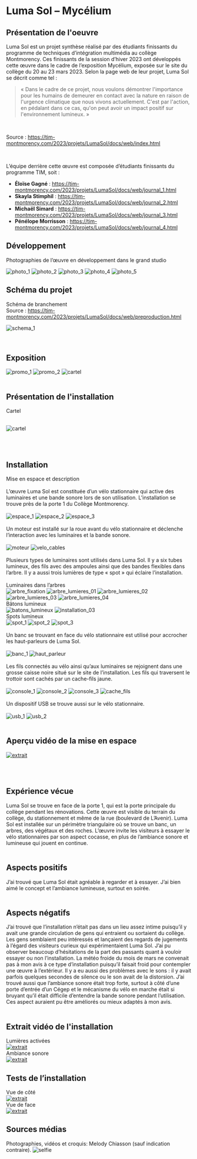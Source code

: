 # Luma Sol – Mycélium #

## Présentation de l'oeuvre ##

Luma Sol est un projet synthèse réalisé par des étudiants finissants du programme de techniques d’intégration multimédia au collège Montmorency. Ces finissants de la session d’hiver 2023 ont développés cette œuvre dans le cadre de l’exposition Mycélium, exposée sur le site du collège du 20 au 23 mars 2023. Selon la page web de leur projet, Luma Sol se décrit comme tel :

> « Dans le cadre de ce projet, nous voulons démontrer l'importance pour les humains de demeurer en contact avec la nature en raison de l'urgence climatique que nous vivons actuellement. C'est par l'action, en pédalant dans ce cas, qu'on peut avoir un impact positif sur l'environnement lumineux. »
<br>

Source : https://tim-montmorency.com/2023/projets/LumaSol/docs/web/index.html

<br>

L’équipe derrière cette œuvre est composée d’étudiants finissants du programme TIM, soit : 
<br>
* **Éloïse Gagné** :
https://tim-montmorency.com/2023/projets/LumaSol/docs/web/journal_1.html
* **Skayla Stimphil** :
https://tim-montmorency.com/2023/projets/LumaSol/docs/web/journal_2.html
* **Michaël Simard** :
https://tim-montmorency.com/2023/projets/LumaSol/docs/web/journal_3.html
* **Pénélope Morrisson** :
https://tim-montmorency.com/2023/projets/LumaSol/docs/web/journal_4.html

## Développement ##
Photographies de l’œuvre en développement dans le grand studio
<br>

![photo_1](medias/Mycelium_Luma_Sol_luminaires.jpg)
![photo_2](medias/Mycelium_Luma_Sol_outils.jpg)
![photo_3](medias/Mycelium_Luma_Sol_velo.jpg)
![photo_4](medias/Mycelium_Luma_Sol_velo_moteur.jpg)
![photo_5](medias/Mycelium_Luma_Sol_velo_test.jpg)
<br>

## Schéma du projet ##

Schéma de branchement
<br>
Source : https://tim-montmorency.com/2023/projets/LumaSol/docs/web/preproduction.html
<br>

![schema_1](medias/Mycelium_Luma_Sol_schema_01.png) 

 
## Exposition ##

![promo_1](medias/Mycelium_affiche.JPG)
![promo_2](medias/Mycelium_plan.JPG)
![cartel](medias/Mycelium_cartel_projets.JPG)
<br>
<br>
 
## Présentation de l'installation ##
Cartel
<br>
<br>

![cartel](medias/Mycelium_Lumasol_cartel.JPG)

<br>
<br>
 
 ## Installation ##
 Mise en espace et description
 <br>
 <br>
L’œuvre Luma Sol est constituée d’un vélo stationnaire qui active des luminaires et une bande sonore lors de son utilisation. L’installation se trouve près de la porte 1 du Collège Montmorency.
<br>
<br>
![espace_1](medias/Mycelium_Lumasol_installation_01.JPG)
![espace_2](medias/Mycelium_Lumasol_installation_02.JPG)
![espace_3](medias/Mycelium_Lumasol_installation_03.JPG)
<br>
<br>
Un moteur est installé sur la roue avant du vélo stationnaire et déclenche l’interaction avec les luminaires et la bande sonore.
<br>
<br>
![moteur](medias/Mycelium_Lumasol_velo_moteur.JPG)
![velo_cables](medias/Mycelium_Lumasol_velo_cables.JPG)
<br>
<br>
Plusieurs types de luminaires sont utilisés dans Luma Sol. Il y a six tubes lumineux, des fils avec des ampoules ainsi que des bandes flexibles dans l’arbre. Il y a aussi trois lumières de type « spot » qui éclaire l’installation.
<br>
<br>
Luminaires dans l’arbres 
<br>
![arbre_fixation](medias/Mycelium_Lumasol_arbre_fixation.JPG)
![arbre_lumieres_01](medias/Mycelium_Lumasol_arbre_lumieres_01.JPG)
![arbre_lumieres_02](medias/Mycelium_Lumasol_arbre_lumieres_02.JPG)
![arbre_lumieres_03](medias/Mycelium_Lumasol_arbre_lumieres_03.JPG)
![arbre_lumieres_04](medias/Mycelium_Lumasol_arbre_lumieres_04.JPG)
<br>
Bâtons lumineux
<br>
![batons_lumineux](medias/Mycelium_Lumasol_batons_lumineux.JPG)
![installation_03](medias/Mycelium_Lumasol_installation_03.JPG)
<br>
Spots lumineux
<br>
![spot_1](medias/Mycelium_Lumasol_spot_01.JPG)
![spot_2](medias/Mycelium_Lumasol_spot_02.JPG)
![spot_3](medias/Mycelium_Lumasol_spot_03.JPG)
<br>
<br>
Un banc se trouvant en face du vélo stationnaire est utilisé pour accrocher les haut-parleurs de Luma Sol. 
<br>
<br>
![banc_1](medias/Mycelium_Lumasol_banc_01.JPG)
![haut_parleur](medias/Mycelium_Lumasol_banc_hautparleur.JPG)
<br>
<br>
Les fils connectés au vélo ainsi qu’aux luminaires se rejoignent dans une grosse caisse noire situé sur le site de l’installation. Les fils qui traversent le trottoir sont cachés par un cache-fils jaune.
<br>
<br>
![console_1](medias/Mycelium_Lumasol_console_01.JPG)
![console_2](medias/Mycelium_Lumasol_console_03.JPG)
![console_3](medias/Mycelium_Lumasol_console_02.JPG)
![cache_fils](medias/Mycelium_Lumasol_cache_fils.JPG)
<br>
<br>
Un dispositif USB se trouve aussi sur le vélo stationnaire.
<br>
<br>
![usb_1](medias/Mycelium_Lumasol_velo_usb_01.JPG)
![usb_2](medias/Mycelium_Lumasol_velo_usb_02.JPG)
<br>
<br>
## Aperçu vidéo de la mise en espace ##
[![extrait](http://img.youtube.com/vi/LhjncdawJD8/0.jpg)](http://www.youtube.com/watch?v=LhjncdawJD8)

<br>
<br>

## Expérience vécue ##
Luma Sol se trouve en face de la porte 1, qui est la porte principale du collège pendant les rénovations. Cette œuvre est visible du terrain du collège, du stationnement et même de la rue (boulevard de L’Avenir). Luma Sol est installée sur un périmètre triangulaire où se trouve un banc, un arbres, des végétaux et des roches. L’œuvre invite les visiteurs à essayer le vélo stationnaires par son aspect cocasse, en plus de l’ambiance sonore et lumineuse qui jouent en continue.
<br>
<br>

## Aspects positifs ##
J’ai trouvé que Luma Sol était agréable à regarder et à essayer. J’ai bien aimé le concept et l’ambiance lumineuse, surtout en soirée.
<br>
<br>

## Aspects négatifs ##
J’ai trouvé que l’installation n’était pas dans un lieu assez intime puisqu’il y avait une grande circulation de gens qui entraient ou sortaient du collège. Les gens semblaient peu intéressés et lançaient des regards de jugements à l’égard des visiteurs curieux qui expérimentaient Luma Sol. J’ai pu observer beaucoup d’hésitations de la part des passants quant à vouloir essayer ou non l’installation. La météo froide du mois de mars ne convenait pas à mon avis à ce type d’installation puisqu’il faisait froid pour contempler une œuvre à l’extérieur. Il y a eu aussi des problèmes avec le sons : il y avait parfois quelques secondes de silence ou le son avait de la distorsion. J’ai trouvé aussi que l’ambiance sonore était trop forte, surtout à côté d’une porte d’entrée d’un Cégep et le mécanisme du vélo en marche était si bruyant qu’il était difficile d’entendre la bande sonore pendant l’utilisation. Ces aspect auraient pu être améliorés ou mieux adaptés à mon avis.
<br>
<br>

## Extrait vidéo de l'installation ##
Lumières activées
<br>
[![extrait](http://img.youtube.com/vi/sOA_yD5xFx8/0.jpg)](http://www.youtube.com/watch?v=sOA_yD5xFx8)
<br>
Ambiance sonore
<br>
[![extrait](http://img.youtube.com/vi/e96Ynb59F0Q/0.jpg)](http://www.youtube.com/watch?v=e96Ynb59F0Q)
<br>
## Tests de l’installation ##
Vue de côté
<br>
[![extrait](http://img.youtube.com/vi/OfHVeAU68OQ/0.jpg)](http://www.youtube.com/watch?v=OfHVeAU68OQ)
<br>
Vue de face
<br> 
[![extrait](http://img.youtube.com/vi/XQPgg2Av614/0.jpg)](http://www.youtube.com/watch?v=XQPgg2Av614)

## Sources médias ##
Photographies, vidéos et croquis: Melody Chiasson (sauf indication contraire).
![selfie](medias/Mycelium_melody.JPG)

